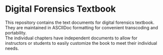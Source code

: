 # Digital Forensics Textbook
This repository contains the text documents for digital forensics textbook.  They are maintained in ASCIIDoc formatting for convenient transcoding and portability.  
The individual chapters have independent documents to allow for instructors or students to easily customize the book to meet their individual needs.
